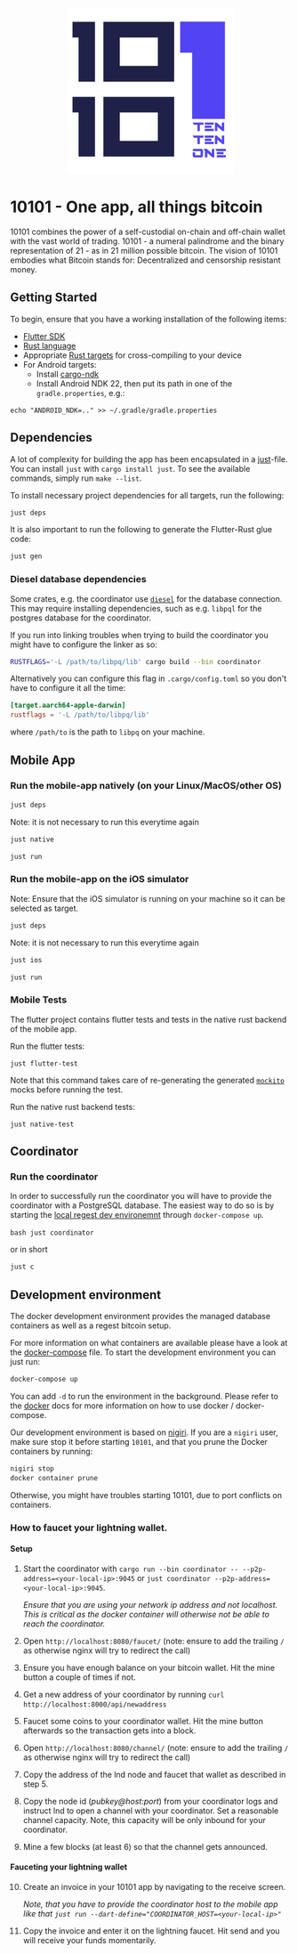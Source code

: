 <p align="center">
  <img height="300" src="./logos/logo.png">
</p>

# 10101 - One app, all things bitcoin

10101 combines the power of a self-custodial on-chain and off-chain wallet with the vast world of trading. 10101 - a numeral palindrome and the binary representation of 21 - as in 21 million possible bitcoin. The vision of 10101 embodies what Bitcoin stands for: Decentralized and censorship resistant money.

## Getting Started

To begin, ensure that you have a working installation of the following items:

- [Flutter SDK](https://docs.flutter.dev/get-started/install)
- [Rust language](https://rustup.rs/)
- Appropriate [Rust targets](https://rust-lang.github.io/rustup/cross-compilation.html) for cross-compiling to your device
- For Android targets:
  - Install [cargo-ndk](https://github.com/bbqsrc/cargo-ndk#installing)
  - Install Android NDK 22, then put its path in one of the `gradle.properties`, e.g.:

```
echo "ANDROID_NDK=.." >> ~/.gradle/gradle.properties
```

## Dependencies

A lot of complexity for building the app has been encapsulated in a [just](justfile)-file.
You can install `just` with `cargo install just`.
To see the available commands, simply run `make --list`.

To install necessary project dependencies for all targets, run the following:

```sh
just deps
```

It is also important to run the following to generate the Flutter-Rust glue code:

```sh
just gen
```

### Diesel database dependencies

Some crates, e.g. the coordinator use [`diesel`](https://diesel.rs/guides/getting-started) for the database connection.
This may require installing dependencies, such as e.g. `libpql` for the postgres database for the coordinator.

If you run into linking troubles when trying to build the coordinator you might have to configure the linker as so:

```bash
RUSTFLAGS='-L /path/to/libpq/lib' cargo build --bin coordinator
```

Alternatively you can configure this flag in `.cargo/config.toml` so you don't have to configure it all the time:

```toml
[target.aarch64-apple-darwin]
rustflags = '-L /path/to/libpq/lib'
```

where `/path/to` is the path to `libpq` on your machine.

## Mobile App

### Run the mobile-app natively (on your Linux/MacOS/other OS)

```bash
just deps
```

Note: it is not necessary to run this everytime again

```bash
just native
```

```bash
just run
```

### Run the mobile-app on the iOS simulator

Note: Ensure that the iOS simulator is running on your machine so it can be selected as target.

```bash
just deps
```

Note: it is not necessary to run this everytime again

```bash
just ios
```

```bash
just run
```

### Mobile Tests

The flutter project contains flutter tests and tests in the native rust backend of the mobile app.

Run the flutter tests:

```
just flutter-test
```

Note that this command takes care of re-generating the generated [`mockito`](https://pub.dev/packages/mockito) mocks before running the test.

Run the native rust backend tests:

```
just native-test
```

## Coordinator

### Run the coordinator

In order to successfully run the coordinator you will have to provide the coordinator with a PostgreSQL database.
The easiest way to do so is by starting the [local regest dev environemnt](#development-environment) through `docker-compose up`.

`bash just coordinator`

or in short

```bash
just c
```

## Development environment

The docker development environment provides the managed database containers as well as a regest bitcoin setup.

For more information on what containers are available please have a look at the [docker-compose](docker-compose.yml) file.
To start the development environment you can just run:

```bash
docker-compose up
```

You can add `-d` to run the environment in the background.
Please refer to the [docker](https://docs.docker.com/) docs for more information on how to use docker / docker-compose.

Our development environment is based on [nigiri](https://github.com/vulpemventures/nigiri).
If you are a `nigiri` user, make sure stop it before starting `10101`, and that you prune the Docker containers by running:

```bash
nigiri stop
docker container prune
```

Otherwise, you might have troubles starting 10101, due to port conflicts on containers.

### How to faucet your lightning wallet.

#### Setup

1. Start the coordinator with `cargo run --bin coordinator -- --p2p-address=<your-local-ip>:9045` or `just coordinator --p2p-address=<your-local-ip>:9045`.

   _Ensure that you are using your network ip address and not localhost. This is critical as the docker container will otherwise not be able to reach the coordinator._
2. Open `http://localhost:8080/faucet/` (note: ensure to add the trailing `/` as otherwise nginx will try to redirect the call)
3. Ensure you have enough balance on your bitcoin wallet. Hit the mine button a couple of times if not.
4. Get a new address of your coordinator by running `curl http://localhost:8000/api/newaddress`
5. Faucet some coins to your coordinator wallet. Hit the mine button afterwards so the transaction gets into a block.
6. Open `http://localhost:8080/channel/` (note: ensure to add the trailing `/` as otherwise nginx will try to redirect the call)
7. Copy the address of the lnd node and faucet that wallet as described in step 5.
8. Copy the node id (_pubkey@host:port_) from your coordinator logs and instruct lnd to open a channel with your coordinator. Set a reasonable channel capacity. Note, this capacity will be only inbound for your coordinator.
9. Mine a few blocks (at least 6) so that the channel gets announced.

#### Fauceting your lightning wallet

10. Create an invoice in your 10101 app by navigating to the receive screen.

    _Note, that you have to provide the coordinator host to the mobile app like that `just run --dart-define="COORDINATOR_HOST=<your-local-ip>"`_
11. Copy the invoice and enter it on the lightning faucet. Hit send and you will receive your funds momentarily.
